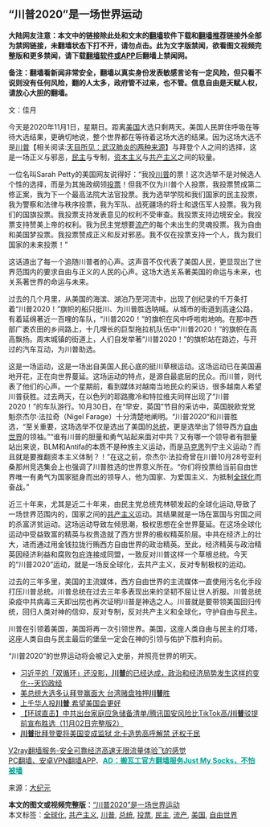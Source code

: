  <h2>“川普2020”是一场世界运动</h2> <p class="notice"><b>大陆网友注意：本文中的链接除此处和文末的<a href="https://github.com/bannedbook/fanqiang" >翻墙</a>软件下载和<a href="https://github.com/killgcd/justmysocks/blob/master/README.md">翻墙推荐</a>链接外全部为禁网链接，未翻墙状态下打不开，请勿点击。此为文字版禁闻，欲看图文视频完整版和更多禁闻，请下载<a href="https://github.com/bannedbook/fanqiang">翻墙软件或APP</a>后翻墙上禁闻网。</p><p>备注：翻墙看新闻非常安全，翻墙以真实身份发表敏感言论有一定风险，但只看不说则没有任何风险，翻的人太多，政府管不过来，也不管。信息自由是天赋人权，请放心大胆的翻墙。</b></p>  <div class="entry"> <p></p> <p>文：佳月</p> <p>今天是2020年11月1日，星期日。距离<a href="https://www.bannedbook.org/bnews/tag/%e7%be%8e%e5%9b%bd/" class="st_tag internal_tag" rel="tag" title="标签 美国 下的日志">美国</a>大选只剩两天。美国人民屏住呼吸在等待大选结果，更确切地说，整个世界都在等待着这场大选的结果。因为这场大选不是<span class='wp_keywordlink'><a href="https://www.bannedbook.org/bnews/comments/20200816/1381118.html" title="天目所见：川普将再赢总统大选 共和党掌参众两院" target="_blank">川普</a></span>【相关阅读:<a href='https://www.bannedbook.org/bnews/comments/20200816/1381123.html' target='_blank'>天目所见：武汉肺炎的两种来源</a>】与拜登个人之间的选择，这是一场正义与邪恶，<a href="https://www.bannedbook.org/bnews/tag/%e6%b0%91%e4%b8%bb/" class="st_tag internal_tag" rel="tag" title="标签 民主 下的日志">民主</a>与专制，<span class='wp_keywordlink'><a href="https://www.bannedbook.org/forum2/topic920.html" title="资本主义与自由" target="_blank">资本主义</a></span>与<span class='wp_keywordlink'><a href="https://www.bannedbook.org/forum2/topic6177.html" title="《共产主义的终极目的》" target="_blank">共产主义</a></span>之间的较量。</p>  <p>一位名叫Sarah Petty的美国网友说得好：“我投<a href="https://www.bannedbook.org/bnews/tag/%e5%b7%9d%e6%99%ae/" class="st_tag internal_tag" rel="tag" title="标签 川普 下的日志">川普</a>的票！这次选举不是对候选人个性的选择，而是为其施政纲领<a href="https://www.bannedbook.org/bnews/tag/%E6%8A%95%E7%A5%A8/" class="st_tag internal_tag" rel="tag" title="标签 投票 下的日志">投票</a>！但我不仅为川普个人投票，我投票赞成第二修正案，我为下一个最高法院大法官投票。我为选举学院和我们国家的民主投票，我为警察和法律与秩序投票，我为军队、战死疆场的将士和退伍军人投票。我为我们的国旗投票。我投票支持发表意见的权利不受审查。我投票支持边境安全。我投票支持赞美上帝的权利。我为民主党想要<a href="https://www.bannedbook.org/bnews/tag/%E6%B5%81%E4%BA%A7/" class="st_tag internal_tag" rel="tag" title="标签 流产 下的日志">流产</a>的每个未出生的灵魂投票。我为自由和美国梦投票。我投票赞成正义和反对邪恶。我不仅在投票支持一个人，我为我们国家的未来投票！”</p> <p>这话道出了每一个追随川普者的心声。这声音不仅代表了美国人民，更显现出了世界范围内的要求自由与正义的人民的心声。这场大选关系著美国的命运与未来，也关系著世界的命运与未来。</p> <p>过去的几个月里，从美国的海滨、湖泊乃至河流中，出现了创纪录的千万条打着“川普2020！”旗帜的船只挺川、为川普胜选呐喊。从城市的街道到高速公路，有着延绵著近一百哩的车队，“川普2020！”的旗帜在风中呼啦啦地响。在那中西部广袤农田的乡间路上，十几哩长的巨型拖拉机队伍中“川普2020！”的旗帜在高高飘扬。周末城镇的街道上，人们自发举著“川普2020！”的旗帜站在路边，与开过的汽车互动，为川普助选。</p>  <p>这是一场运动，这是一场出自美国人民心底的挺川草根运动。这场运动已在美国遍地开花，正在向世界蔓延。这场运动的特点，是源自最底层的民众。而川普，则代表了他们的心声。一个星期前，看到媒体对越南当地民众的采访，很多越南人希望川普获胜。过去两天，在以色列的耶路撒冷和特拉维夫同样出现了“川普2020！”的车队游行。10月30日，在“早安，英国”节目的采访中，英国脱欧党党魁奈杰尔‧法拉奇（Nigel Farage）十分清楚地阐明。“川普2020“和川普胜选，“至关重要，这场选举不仅是选出了美国的<a href="https://www.bannedbook.org/bnews/tag/%e6%80%bb%e7%bb%9f/" class="st_tag internal_tag" rel="tag" title="标签 总统 下的日志">总统</a>，更是选举出了领导西方<a href="https://www.bannedbook.org/bnews/tag/%e8%87%aa%e7%94%b1%e4%b8%96%e7%95%8c/" class="st_tag internal_tag" rel="tag" title="标签 自由世界 下的日志">自由世界</a>的领袖。”“谁有川普的胆量和勇气站起来面对中共？又有哪一个领导者有胆量站出来说，BLM和Antifa的本质不是种族主义运动，而是<span class='wp_keywordlink'><a href="https://www.bannedbook.org/forum2/topic105.html" title="《马克思的成魔之路》" target="_blank">马克思</a></span>列宁主义运动？而且就是要推翻资本主义体制？！”在这之前，奈杰尔‧法拉奇曾在川普10月28号亚利桑那州竞选集会上也强调了川普胜选的世界意义所在。“你们将投票给当前自由世界唯一有勇气为国家挺身而出的领导人，他为国家、为爱国主义、为抵制<a href="https://www.bannedbook.org/bnews/tag/%e5%85%a8%e7%90%83%e5%8c%96/" class="st_tag internal_tag" rel="tag" title="标签 全球化 下的日志">全球化</a>而奋战。”</p> <p>近三十年来，尤其是近二十年来，由民主党总统克林顿发起的全球化运动,导致了一场世界范围内的，国家之间的<a href="https://www.bannedbook.org/bnews/tag/%e5%85%b1%e4%ba%a7%e4%b8%bb%e4%b9%89/" class="st_tag internal_tag" rel="tag" title="标签 共产主义 下的日志">共产主义</a>运动。其结果就是一场在富国与穷国之间的杀富济贫运动。这场运动导致左倾思潮，极权思想在全世界蔓延。在这场全球化运动中受益致富的精英与权贵造就了西方世界的极权精英阶层。中共在经济上的壮大，进而通过用金钱拉拢行贿西方自由世界的政治精英。至此，经济精英与政治精英因经济利益和腐败包庇连接成同盟，一致反对川普这样一个草根总统。今天的“川普2020”运动，就是一场反全球化，去共产主义，反对专制极权的运动。</p> <p>过去的三年多里，美国的主流媒体，西方自由世界的主流媒体一直使用污名化手段打压川普总统。川普总统在过去三年多表现出来的坚韧不屈让世人折服。川普总统染疫中共病毒三天即出院也再次证明川普是神选之人。川普就是要带领美国回归传统，回归人类对神的信仰，反对专制，反对共产主义和全球化，守护自由与民主。</p>  <p>川普在引领着美国，美国将再一次引领世界。美国，这座人类自由与民主的灯塔，这座人类自由与民主最后的堡垒一定会在神的引领与佑护下胜利向前。</p> <p>“川普2020”的世界运动将会被记入史册，并照亮世界的明天。</p> <ul class='op-related-articles' title='相关阅读'> <li><a href='https://www.bannedbook.org/bnews/bannedvideo/20201103/1424707.html' target='_blank'>习近平的「双循环」还没影，<b>川普</b>的已经达成，政治和经济局势发生这样的变化--天钧政经</a></li> <li><a href='https://www.bannedbook.org/bnews/cnnews/20201103/1424700.html' target='_blank'>美总统大选多认拜登赢面大 台湾赌盘独押<b>川普</b>胜</a></li> <li><a href='https://www.bannedbook.org/bnews/comments/20201103/1424694.html' target='_blank'>上千华人投<b>川普</b> 希望美国会更好</a></li> <li><a href='https://www.bannedbook.org/bnews/bannedvideo/20201103/1424691.html' target='_blank'>【环球直击】中共出台家庭应急储备清单/腾讯国安风险比TikTok高/<b>川普</b>驳提前宣布胜选（11月02日完整版2）</a></li> <li><a href='https://www.bannedbook.org/bnews/cnnews/20201103/1424689.html' target='_blank'><b>川普</b>批拜登要将美国变成监狱 北卡造势高呼解禁 还权于民</a></li> </ul> <p class="texttj"> <a href="https://www.bannedbook.org/forum23/topic22702.html" target="_blank">V2ray翻墙服务-安全可靠经济高速无限流量体验飞的感觉</a><br/> <a href="https://github.com/bannedbook/fanqiang/wiki/%E7%A6%81%E9%97%BB%E7%BD%91%E5%AE%89%E5%8D%93%E7%BF%BB%E5%A2%99%E6%96%B0%E9%97%BBAPP" target="_blank">PC翻墙、安卓VPN翻墙APP</a>、<span onclick="window.open('https://github.com/killgcd/justmysocks/blob/master/README.md')" style="font-weight:bold;color:#00A191;cursor:pointer;text-decoration:underline;outline:none">AD：搬瓦工官方翻墙服务Just My Socks，不怕被墙</span></p><p>来源：<span class='wp_keywordlink_affiliate'><a href="http://www.epochtimes.com/" title="大纪元" target="_blank">大纪元</a></span></p> <a name='sharetosocial'></a>       <div><b>本文的图文或视频完整版</b>：<a href='https://www.bannedbook.org/bnews/cbnews/20201103/1424658.html'>“川普2020”是一场世界运动</a></div>  </div><!--END ENTRY--> <div class="postfooter"> <div>本文标签：<a href="https://www.bannedbook.org/bnews/tag/%e5%85%a8%e7%90%83%e5%8c%96/" rel="tag">全球化</a>, <a href="https://www.bannedbook.org/bnews/tag/%e5%85%b1%e4%ba%a7%e4%b8%bb%e4%b9%89/" rel="tag">共产主义</a>, <a href="https://www.bannedbook.org/bnews/tag/%e5%b7%9d%e6%99%ae/" rel="tag">川普</a>, <a href="https://www.bannedbook.org/bnews/tag/%e6%80%bb%e7%bb%9f/" rel="tag">总统</a>, <a href="https://www.bannedbook.org/bnews/tag/%E6%8A%95%E7%A5%A8/" rel="tag">投票</a>, <a href="https://www.bannedbook.org/bnews/tag/%e6%b0%91%e4%b8%bb/" rel="tag">民主</a>, <a href="https://www.bannedbook.org/bnews/tag/%E6%B5%81%E4%BA%A7/" rel="tag">流产</a>, <a href="https://www.bannedbook.org/bnews/tag/%e7%be%8e%e5%9b%bd/" rel="tag">美国</a>, <a href="https://www.bannedbook.org/bnews/tag/%e8%87%aa%e7%94%b1%e4%b8%96%e7%95%8c/" rel="tag">自由世界</a></div>  </div><!--END POSTFOOTER--> 